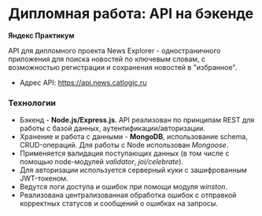 # Дипломная работа: API на бэкенде
**Яндекс Практикум**

API для дипломного проекта News Explorer - одностраничного приложения для поиска новостей по ключевым словам, с возможностью регистрации и сохранения новостей в "избранное".

* Адрес API: https://api.news.catlogic.ru
### Технологии

* Бэкенд - **Node.js/Express.js**. API реализован по принципам REST для работы с базой данных, аутентификации/авторизации.
* Хранение и работа с данными - **MongoDB**, использование schema, CRUD-операций. Для работы с Node использован *Mongoose*.
* Применяется валидация поступающих данных (в том числе с помощью node-модулей *validator*, *joi/celebrate*).
* Для авторизации используется серверный куки с зашифрованным JWT-токеном.
* Ведутся логи доступа и ошибок при помощи модуля *winston*.
* Реализована централизованная обработка ошибок с отправкой корректных статусов и сообщений о ошибках на запросы.
